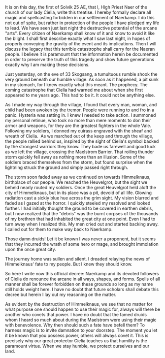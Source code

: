 It is on this day, the first of Solvik 25 AE, that I, High Priest Naer of the church of our lady Cielia, write this treatise. I hereby formally declare all magic and spellcasting forbidden in our settlement of Naerkamp. I do this not out of spite, but rather in protection of the people I have pledged my life to lead. We have seen just last night the destructive potential of the arcane "arts". Every citizen of Naerkamp shall know of it and know to avoid it like the blight. I shall first describe exactly what I saw last night, in hopes of properly conveying the gravity of the event and its implications. Then I will discuss the legacy that this terrible catastrophe shall carry for the Naeran people. I believe it is paramount that the information herein be documented in order to preserve the truth of this tragedy and show future generations exactly why I am making these decisions.

Just yesterday, on the eve of 33 Skogsang, a tumultuous rumble shook the very ground beneath our humble village. As soon as it happened, a pit sunk in my stomach, for I knew exactly what this meant. The prophecy. The coming catastrophe that Cielia had warned me about when she first appeared to me years ago. This had to be it. It could not be anything else.

As I made my way through the village, I found that every man, woman, and child had been awoken by the tremor. People were running to and fro in a panic. Hysteria was setting in. I knew I needed to take action. I summoned my personal retinue, who took no more than mere moments to don their armor and weapons, for they are the greatest fighters in the whole Vale. Following my soldiers, I donned my cuirass engraved with the sheaf and wreath of Cielia.  As we marched out of the keep and through the village, the people rallied behind us, inspired by the sight of Cielia's symbol backed by the strongest warriors they know. They bade us farewell and good luck as we left the village, crossing the Maelstrom Barrier. That roiling thunder storm quickly fell away as nothing more than an illusion. Some of the soldiers braced themselves from the storm, but found surprise when the lightning struck the ground and simply passed right through.

The storm soon faded away as we continued on towards Himmelknaus, birthplace of our people. We reached the Heuvelgrot, but the sight we beheld nearly routed my soldiers. Once the great Heuvelgrot held aloft the city of Himmelknaus, but in its place was a pit, devoid of all life. Glowing radiation cast a sickly blue hue across the grim sight. My vision blurred and faded as I gazed at the horror. I quickly steeled my resolved and looked further. I had initially thought the ground to be covered in earthen debris, but I now realized that the "debris" was the burnt corpses of the thousands of my brethren that had inhabited the great city at one point. Even I had to turn away when I realized this. My men cried out and started backing away. I called out for them to make way back to Naerkamp.

Those damn druids! Let it be known I was never a proponent, but it seems that they incurred the wrath of some hero or mage, and brought immolation upon the once great city.

The journey home was sullen and silent. I dreaded relaying the news of Himmelknaus' fate to my people. But I knew they should know.

So here I write now this official decree: Naerkamp and its devoted followers of Cielia do renounce the arcane in all ways, shapes, and forms. Spells of all manner shall be forever forbidden on these grounds so long as my name still holds weight here. I have no doubt that future scholars shall debate this decree but herein I lay out my reasoning on the matter.

As evident by the destruction of Himmelknaus, we see that no matter for what purpose one should happen to use their magic for, always will there be another who covets that power. I have no doubt that the famed druids whom I heard so much about during the Maelstrom were using their magic with benevolence. Why then should such a fate have befell them? To harness magic is to invite damnation to your doorstep. The moment you let it be known that you possess power, others will always covet it. This is precisely why our great protector Cielia teaches us that humility is the paramount virtue. When we stay humble, we protect ourselves and our land.